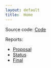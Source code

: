 ```yaml
---
layout: default
title:  Home
---
```


Source code: [Code](https://github.com/YongfeiTan/MineFarm-Maze)  

Reports:

- [Proposal](proposal.html)
- [Status](status.html)
- [Final](final.html)
